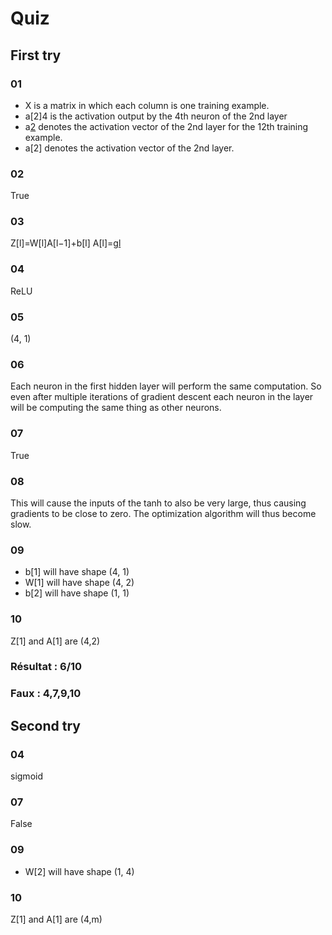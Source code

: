 # Quiz

## First try

### 01

- X is a matrix in which each column is one training example.
- a[2]4 is the activation output by the 4th neuron of the 2nd layer
- a[2](12) denotes the activation vector of the 2nd layer for the 12th training example.
- a[2] denotes the activation vector of the 2nd layer.

### 02

True

### 03

Z[l]=W[l]A[l−1]+b[l]
A[l]=g[l](Z[l])

### 04

ReLU

### 05

(4, 1)

### 06

Each neuron in the first hidden layer will perform the same computation. So even after multiple iterations of gradient descent each neuron in the layer will be computing the same thing as other neurons.

### 07

True

### 08

This will cause the inputs of the tanh to also be very large, thus causing gradients to be close to zero. The optimization algorithm will thus become slow.

### 09

- b[1] will have shape (4, 1)
- W[1] will have shape (4, 2)
- b[2] will have shape (1, 1)

### 10

Z[1] and A[1] are (4,2)

### Résultat : 6/10
### Faux : 4,7,9,10

## Second try

### 04

sigmoid

### 07

False

### 09

+ W[2] will have shape (1, 4)

### 10

Z[1] and A[1] are (4,m)

